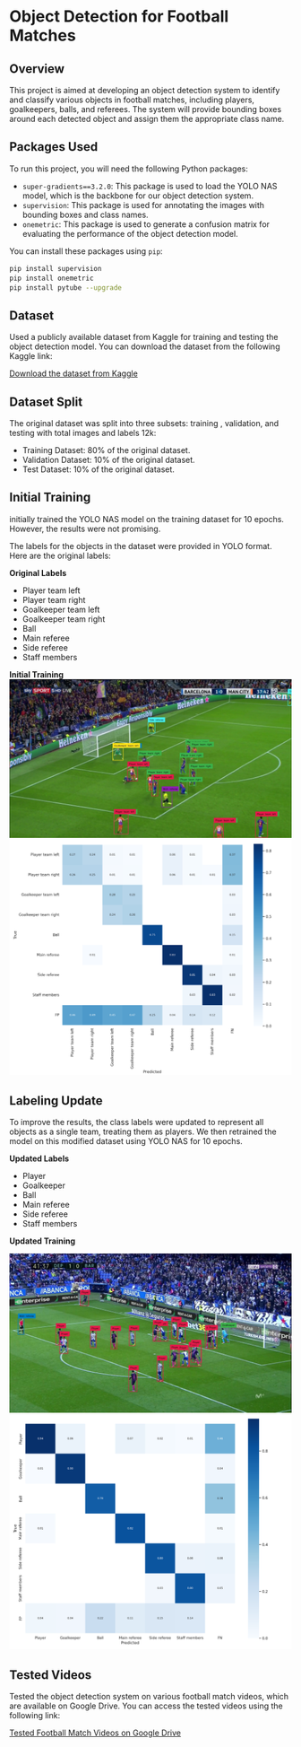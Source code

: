 # Object Detection for Football Matches

## Overview
This project is aimed at developing an object detection system to identify and classify various objects in football matches, including players, goalkeepers, balls, and referees. The system will provide bounding boxes around each detected object and assign them the appropriate class name.

## Packages Used
To run this project, you will need the following Python packages:

- `super-gradients==3.2.0`: This package is used to load the YOLO NAS model, which is the backbone for our object detection system.
- `supervision`: This package is used for annotating the images with bounding boxes and class names.
- `onemetric`: This package is used to generate a confusion matrix for evaluating the performance of the object detection model.

You can install these packages using `pip`:

```bash
pip install supervision
pip install onemetric
pip install pytube --upgrade
```
## Dataset
Used a publicly available dataset from Kaggle for training and testing the object detection model. You can download the dataset from the following Kaggle link:

[Download the dataset from Kaggle](https://www.kaggle.com/datasets/nourhannabil/football-dataset-for-object-detection)


## Dataset Split
The original dataset was split into three subsets: training , validation, and testing with total images and labels 12k:

- Training Dataset: 80% of the original dataset.
- Validation Dataset: 10% of the original dataset.
- Test Dataset: 10% of the original dataset.

## Initial Training
initially trained the YOLO NAS model on the training dataset for 10 epochs. However, the results were not promising.


The labels for the objects in the dataset were provided in YOLO format. Here are the original labels:

 **Original Labels**
- Player team left
- Player team right
- Goalkeeper team left
- Goalkeeper team right
- Ball
- Main referee
- Side referee
- Staff members

**Initial Training**
![tested image](/assets/original_dataset.jpg)
![Confusion Matrix](/assets/confusion_matrix_original_dataset.png)

## Labeling Update
To improve the results, the class labels were updated to represent all objects as a single team, treating them as players. We then retrained the model on this modified dataset using YOLO NAS for 10 epochs.

**Updated Labels**
- Player
- Goalkeeper
- Ball
- Main referee
- Side referee
- Staff members

**Updated Training**

![tested image](/assets/updated_dataset.jpg)
![Confusion Matrix](/assets/confusion_matrix_updated_dataset.png)



## Tested Videos
Tested the object detection system on various football match videos, which are available on Google Drive. You can access the tested videos using the following link:

[Tested Football Match Videos on Google Drive](https://drive.google.com/drive/folders/1NoufWl60SA1E8TmVQDTSqlcKrJTYT95L?usp=drive_link)





